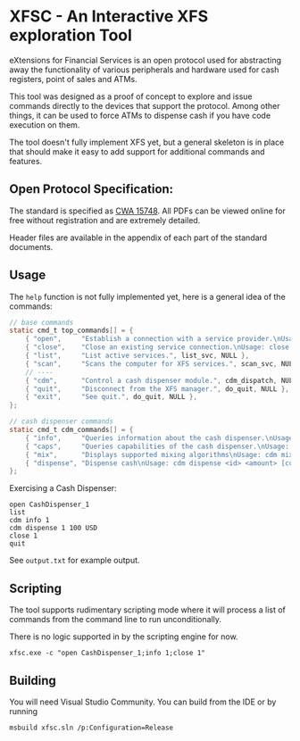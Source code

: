 # XFSC - An Interactive XFS exploration Tool

eXtensions for Financial Services is an open protocol used for
abstracting away the functionality of various peripherals and hardware
used for cash registers, point of sales and ATMs.

This tool was designed as a proof of concept to explore and issue
commands directly to the devices that support the protocol. Among
other things, it can be used to force ATMs to dispense cash if you
have code execution on them.

The tool doesn't fully implement XFS yet, but a general skeleton is in
place that should make it easy to add support for additional commands
and features.


## Open Protocol Specification:
The standard is specified as [CWA 15748][spec]. All PDFs can be viewed
online for free without registration and are extremely detailed.

Header files are available in the appendix of each part of the standard
documents.

[spec]: https://www.cen.eu/work/areas/ICT/eBusiness/Pages/CWA15748.aspx


## Usage

The `help` function is not fully implemented yet, here is a general idea of the commands:

```c
// base commands
static cmd_t top_commands[] = {
    { "open",     "Establish a connection with a service provider.\nUsage: open <logical_name>", open_svc, NULL },
    { "close",    "Close an existing service connection.\nUsage: close <id>", close_svc, NULL },
    { "list",     "List active services.", list_svc, NULL },
    { "scan",     "Scans the computer for XFS services.", scan_svc, NULL},
    // ----
    { "cdm",      "Control a cash dispenser module.", cdm_dispatch, NULL},
    { "quit",     "Disconnect from the XFS manager.", do_quit, NULL },
    { "exit",     "See quit.", do_quit, NULL },
};

// cash dispenser commands
static cmd_t cdm_commands[] = {
    { "info",     "Queries information about the cash dispenser.\nUsage: cdm info <id>", cdm_info, NULL },
    { "caps",     "Queries capabilities of the cash dispenser.\nUsage: cdm caps <id>", cdm_caps, NULL },
    { "mix",      "Displays supported mixing algorithms\nUsage: cdm mix <id>", cdm_mixes, NULL },
    { "dispense", "Dispense cash\nUsage: cdm dispense <id> <amount> [currency=USD] [mix=1]", cdm_dispense, NULL },
};

```

Exercising a Cash Dispenser:

```
open CashDispenser_1
list
cdm info 1
cdm dispense 1 100 USD
close 1
quit
```

See `output.txt` for example output.

## Scripting

The tool supports rudimentary scripting mode where it will process
a list of commands from the command line to run unconditionally.

There is no logic supported in by the scripting engine for now.

```
xfsc.exe -c "open CashDispenser_1;info 1;close 1"
```


## Building

You will need Visual Studio Community. You can build from the IDE or
by running

```
msbuild xfsc.sln /p:Configuration=Release
```
